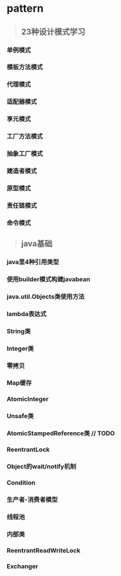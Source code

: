 # pattern

>## 23种设计模式学习

### 单例模式
### 模板方法模式
### 代理模式
### 适配器模式
### 享元模式
### 工厂方法模式
### 抽象工厂模式
### 建造者模式
### 原型模式
### 责任链模式
### 命令模式

>## java基础

### java里4种引用类型
### 使用builder模式构建javabean
### java.util.Objects类使用方法
### lambda表达式
### String类
### Integer类
### 零拷贝
### Map缓存
### AtomicInteger
### Unsafe类
### AtomicStampedReference类 // TODO
### ReentrantLock
### Object的wait/notify机制
### Condition
### 生产者-消费者模型
### 线程池
### 内部类
### ReentrantReadWriteLock
### Exchanger